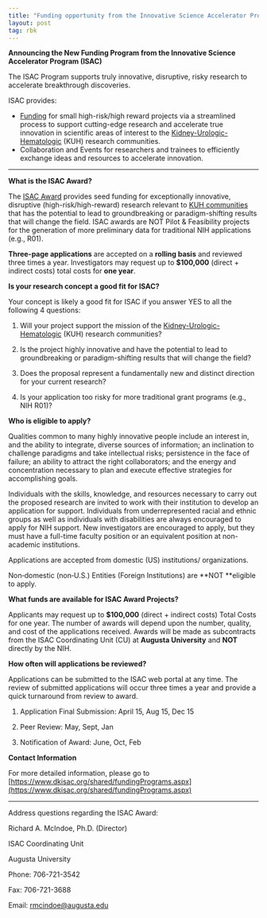 ```yaml
---
title: "Funding opportunity from the Innovative Science Accelerator Program (ISAC)"
layout: post
tag: rbk
---
```


**Announcing the New Funding Program from the Innovative Science Accelerator Program (ISAC)**

The ISAC Program supports truly innovative, disruptive, risky research to accelerate breakthrough discoveries.

ISAC provides:

* [Funding](https://www.dkisac.org/shared/fundingPrograms.aspx) for small high-risk/high reward projects via a streamlined process to support cutting-edge research and accelerate true innovation in scientific areas of interest to the [Kidney-Urologic-Hematologic](https://www.niddk.nih.gov/about-niddk/offices-divisions/division-kidney-urologic-hematologic-diseases) (KUH) research communities.
* Collaboration and Events for researchers and trainees to efficiently exchange ideas and resources to accelerate innovation.

* * *

**What is the ISAC Award?**

The [ISAC Award](https://www.dkisac.org/shared/fundingPrograms.aspx) provides seed funding for exceptionally innovative, disruptive (high-risk/high-reward) research relevant to [KUH communities](https://www.niddk.nih.gov/about-niddk/offices-divisions/division-kidney-urologic-hematologic-diseases) that has the potential to lead to groundbreaking or paradigm-shifting results that will change the field.  ISAC awards are NOT Pilot & Feasibility projects for the generation of more preliminary data for traditional NIH applications (e.g., R01).

**Three-page applications** are accepted on a **rolling basis** and reviewed three times a year.  Investigators may request up to **$100,000** (direct + indirect costs) total costs for **one year**.

**Is your research concept a good fit for ISAC?**

Your concept is likely a good fit for ISAC if you answer YES to all the following 4 questions:

1. Will your project support the mission of the [Kidney-Urologic-Hematologic](https://www.niddk.nih.gov/about-niddk/offices-divisions/division-kidney-urologic-hematologic-diseases) (KUH) research communities?

2. Is the project highly innovative and have the potential to lead to groundbreaking or paradigm-shifting results that will change the field?

3. Does the proposal represent a fundamentally new and distinct direction for your current research?

4. Is your application too risky for more traditional grant programs (e.g., NIH R01)?

**Who is eligible to apply?**

Qualities common to many highly innovative people include an interest in, and the ability to integrate, diverse sources of information; an inclination to challenge paradigms and take intellectual risks; persistence in the face of failure; an ability to attract the right collaborators; and the energy and concentration necessary to plan and execute effective strategies for accomplishing goals.

Individuals with the skills, knowledge, and resources necessary to carry out the proposed research are invited to work with their institution to develop an application for support. Individuals from underrepresented racial and ethnic groups as well as individuals with disabilities are always encouraged to apply for NIH support. New investigators are encouraged to apply, but they must have a full-time faculty position or an equivalent position at non-academic institutions.

Applications are accepted from domestic (US) institutions/ organizations.

Non‐domestic (non‐U.S.) Entities (Foreign Institutions) are **NOT **eligible to apply.

**What funds are available for ISAC Award Projects?**

Applicants may request up to **$100,000** (direct + indirect costs) Total Costs for one year. The number of awards will depend upon the number, quality, and cost of the applications received.  Awards will be made as subcontracts from the ISAC Coordinating Unit (CU) at **Augusta University** and **NOT** directly by the NIH.

**How often will applications be reviewed?**

Applications can be submitted to the ISAC web portal at any time. The review of submitted applications will occur three times a year and provide a quick turnaround from review to award.

1. Application Final Submission: April 15, Aug 15, Dec 15

2. Peer Review: May, Sept, Jan

3. Notification of Award: June, Oct, Feb

**Contact Information**

For more detailed information, please go to [https://www.dkisac.org/shared/fundingPrograms.aspx](https://www.dkisac.org/shared/fundingPrograms.aspx)

* * *


Address questions regarding the ISAC Award:

Richard A. McIndoe, Ph.D. (Director)

ISAC Coordinating Unit

Augusta University

Phone: 706-721-3542

Fax: 706-721-3688

Email: [rmcindoe@augusta.edu](rmcindoe@augusta.edu)
